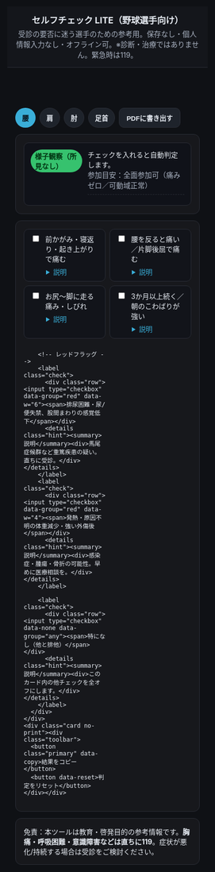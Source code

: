 <!DOCTYPE html>
<html lang="ja">
<head>
<meta charset="utf-8">
<meta name="viewport" content="width=device-width, initial-scale=1">
<title>セルフチェック LITE（野球選手向け：腰・肩・肘・足首）</title>

<!-- PWA meta -->
<meta name="theme-color" content="#0f1115">
<link rel="manifest" href="./manifest.json">
<meta name="apple-mobile-web-app-capable" content="yes">
<meta name="apple-mobile-web-app-status-bar-style" content="black-translucent">
<link rel="apple-touch-icon" href="./icons/icon-192.png">

<style>
  :root{--bg:#0f1115;--card:#17181c;--ink:#e9eef5;--muted:#aab3c2;--accent:#3aaed8;--good:#36c26e;--warn:#f5a524;--bad:#ff4d4f;--info:#4da3ff;--bd:#2a2d36}
  *{box-sizing:border-box} html,body{margin:0;background:var(--bg);color:var(--ink);font-family:-apple-system,BlinkMacSystemFont,"Segoe UI","Hiragino Kaku Gothic ProN","Noto Sans JP",Meiryo,sans-serif}
  header{position:sticky;top:0;z-index:10;background:#14161b;backdrop-filter:blur(8px);border-bottom:1px solid var(--bd);padding:.9rem 1rem}
  h1{font-size:1.1rem;margin:0}.lead{color:var(--muted);font-size:.9rem;margin-top:.3rem}
  main{max-width:960px;margin:0 auto;padding:1rem}
  .tabs{display:flex;gap:.5rem;flex-wrap:wrap;margin:.6rem 0}
  .tab{border:1px solid var(--bd);background:#1e232b;color:var(--ink);border-radius:999px;padding:.45rem .8rem;font-weight:700;cursor:pointer}
  .tab.active{background:var(--accent);color:#071018;border-color:transparent}
  .pane{display:none}.pane.active{display:block}
  .card{background:var(--card);border:1px solid var(--bd);border-radius:12px;padding:1rem;margin:.8rem 0}
  .checks{display:grid;grid-template-columns:1fr;gap:.5rem}
  @media(min-width:720px){.checks{grid-template-columns:1fr 1fr}}
  .check{display:flex;flex-direction:column;gap:.35rem;border:1px solid var(--bd);border-radius:10px;padding:.6rem .8rem;background:#12141a}
  .check > .row{display:flex;gap:.6rem;align-items:flex-start}
  .status{display:flex;gap:.7rem;align-items:flex-start;border:1px solid var(--bd);border-radius:10px;padding:.8rem;background:#101219}
  .badge{font-weight:800;border-radius:999px;padding:.2rem .55rem}
  .ok{background:var(--good);color:#031}.inf{background:var(--info);color:#021}.wrn{background:var(--warn);color:#111}.bad{background:var(--bad);color:#111}
  .hint{color:var(--muted);font-size:.9rem}
  details.hint{margin-left:1.95rem;font-size:.85rem}
  details.hint summary{cursor:pointer;color:var(--accent);user-select:none}
  .toolbar{display:flex;gap:.6rem;flex-wrap:wrap}
  button,.btn{border:1px solid var(--bd);border-radius:10px;padding:.6rem .9rem;background:#1e232b;color:var(--ink);font-weight:700;cursor:pointer}
  .primary{background:var(--accent);color:#071018;border-color:transparent}
  .mono{font-family:ui-monospace,Menlo,Consolas,monospace;white-space:pre-wrap}
  .care{margin-top:.5rem;border-top:1px dashed var(--bd);padding-top:.5rem;color:#d7e4f7}
  .care .cap{font-weight:800}
  @media print{header,.tabs,.no-print{display:none!important} body{background:#fff;color:#000}}
</style>
</head>
<body>
<header>
  <h1>セルフチェック LITE（野球選手向け）</h1>
  <div class="lead">受診の要否に迷う選手のための参考用。保存なし・個人情報入力なし・オフライン可。※診断・治療ではありません。緊急時は119。</div>
</header>

<main>
  <div class="tabs no-print">
    <button class="tab active" data-pane="L">腰</button>
    <button class="tab" data-pane="S">肩</button>
    <button class="tab" data-pane="E">肘</button>
    <button class="tab" data-pane="A">足首</button>
    <button class="btn" onclick="window.print()">PDFに書き出す</button>
  </div>

  <!-- ===== 腰 ===== -->
  <section id="pane-L" class="pane active" data-scope="L">
    <div class="card">
      <div class="status">
        <span class="badge ok" data-badge>様子観察（所見なし）</span>
        <div>
          <div data-text>チェックを入れると自動判定します。</div>
          <div class="hint" data-play>参加目安：全面参加可（痛みゼロ／可動域正常）</div>
          <div class="mono" data-summary style="margin-top:.4rem"></div>
          <div class="mono care" data-care></div>
        </div>
      </div>
    </div>
    <div class="card">
      <div class="checks">
        <label class="check">
          <div class="row"><input type="checkbox" data-group="mfp" data-w="1"><span>前かがみ・寝返り・起き上がりで痛む</span></div>
          <details class="hint"><summary>説明</summary><div>筋・筋膜や椎間関節の軽い炎症で起こりやすい。数日で改善することが多い。</div></details>
        </label>
        <label class="check">
          <div class="row"><input type="checkbox" data-group="spondy" data-w="2"><span>腰を反ると痛い／片脚後屈で痛む</span></div>
          <details class="hint"><summary>説明</summary><div>椎間関節性痛など。伸展・回旋ストレスで増悪。</div></details>
        </label>
        <label class="check">
          <div class="row"><input type="checkbox" data-group="hernia" data-w="3"><span>お尻〜脚に走る痛み・しびれ</span></div>
          <details class="hint"><summary>説明</summary><div>椎間板由来の神経刺激が疑われる。前屈・くしゃみで悪化しやすい。</div></details>
        </label>
        <label class="check">
          <div class="row"><input type="checkbox" data-group="chronic" data-w="1"><span>3か月以上続く／朝のこわばりが強い</span></div>
          <details class="hint"><summary>説明</summary><div>慢性腰痛傾向。姿勢・運動不足・睡眠の影響が大きいことがある。</div></details>
        </label>

        <!-- レッドフラッグ -->
        <label class="check">
          <div class="row"><input type="checkbox" data-group="red" data-w="6"><span>排尿困難・尿/便失禁、股間まわりの感覚低下</span></div>
          <details class="hint"><summary>説明</summary><div>馬尾症候群など重篤疾患の疑い。直ちに受診。</div></details>
        </label>
        <label class="check">
          <div class="row"><input type="checkbox" data-group="red" data-w="4"><span>発熱・原因不明の体重減少・強い外傷後</span></div>
          <details class="hint"><summary>説明</summary><div>感染症・腫瘍・骨折の可能性。早めに医療相談を。</div></details>
        </label>

        <label class="check">
          <div class="row"><input type="checkbox" data-none data-group="any"><span>特になし（他と排他）</span></div>
          <details class="hint"><summary>説明</summary><div>このカード内の他チェックを全オフにします。</div></details>
        </label>
      </div>
    </div>
    <div class="card no-print"><div class="toolbar">
      <button class="primary" data-copy>結果をコピー</button>
      <button data-reset>判定をリセット</button>
    </div></div>
  </section>

  <!-- ===== 肩 ===== -->
  <section id="pane-S" class="pane" data-scope="S">
    <div class="card">
      <div class="status">
        <span class="badge ok" data-badge>様子観察（所見なし）</span>
        <div>
          <div data-text>チェックで自動判定。</div>
          <div class="hint" data-play>参加目安：全面参加可</div>
          <div class="mono" data-summary style="margin-top:.4rem"></div>
          <div class="mono care" data-care></div>
        </div>
      </div>
    </div>
    <div class="card">
      <div class="checks">
        <label class="check">
          <div class="row"><input type="checkbox" data-group="rotator" data-w="2"><span>腕を横に上げる途中（60–120°）で痛い</span></div>
          <details class="hint"><summary>説明</summary><div>いわゆるペインフルアーク。腱板炎・肩峰下インピンジメントで典型。</div></details>
        </label>
        <label class="check">
          <div class="row"><input type="checkbox" data-group="weak" data-w="2"><span>物を持つと肩が抜ける/力が入りにくい</span></div>
          <details class="hint"><summary>説明</summary><div>腱板機能低下や疼痛抑制での筋力低下を示唆。</div></details>
        </label>
        <label class="check">
          <div class="row"><input type="checkbox" data-group="night" data-w="2"><span>夜間痛が強い／横向きで悪化</span></div>
          <details class="hint"><summary>説明</summary><div>腱板・滑液包の炎症で増悪しやすい。</div></details>
        </label>

        <!-- レッドフラッグ -->
        <label class="check">
          <div class="row"><input type="checkbox" data-group="red" data-w="6"><span>見た目の変形／脱臼疑い（段差・位置異常）</span></div>
          <details class="hint"><summary>説明</summary><div>脱臼・骨折の可能性。速やかな受診。</div></details>
        </label>
        <label class="check">
          <div class="row"><input type="checkbox" data-group="red" data-w="5"><span>手が紫色っぽい・冷たい・しびれが続く</span></div>
          <details class="hint"><summary>説明</summary><div>血流・神経障害のサイン。</div></details>
        </label>

        <label class="check">
          <div class="row"><input type="checkbox" data-none data-group="any"><span>特になし（他と排他）</span></div>
          <details class="hint"><summary>説明</summary><div>このカード内の他チェックを全オフにします。</div></details>
        </label>
      </div>
    </div>
    <div class="card no-print"><div class="toolbar">
      <button class="primary" data-copy>結果をコピー</button>
      <button data-reset>判定をリセット</button>
    </div></div>
  </section>

  <!-- ===== 肘 ===== -->
  <section id="pane-E" class="pane" data-scope="E">
    <div class="card">
      <div class="status">
        <span class="badge ok" data-badge>様子観察（所見なし）</span>
        <div>
          <div data-text>チェックで自動判定。</div>
          <div class="hint" data-play>参加目安：全面参加可</div>
          <div class="mono" data-summary style="margin-top:.4rem"></div>
          <div class="mono care" data-care></div>
        </div>
      </div>
    </div>
    <div class="card">
      <div class="checks">
        <label class="check">
          <div class="row"><input type="checkbox" data-group="lat" data-w="2"><span>物をつかむ/ひねると肘の外側が痛い</span></div>
          <details class="hint"><summary>説明</summary><div>外側上顆炎（テニス肘）に典型。反復作業で悪化。</div></details>
        </label>
        <label class="check">
          <div class="row"><input type="checkbox" data-group="med" data-w="2"><span>手のひら側を使うと肘の内側が痛い</span></div>
          <details class="hint"><summary>説明</summary><div>内側上顆炎（ゴルフ肘）に典型。</div></details>
        </label>
        <label class="check">
          <div class="row"><input type="checkbox" data-group="nerve" data-w="2"><span>小指・薬指のしびれ／肘タップでビリッ</span></div>
          <details class="hint"><summary>説明</summary><div>尺骨神経の刺激（肘部管）サイン。</div></details>
        </label>

        <!-- レッドフラッグ -->
        <label class="check">
          <div class="row"><input type="checkbox" data-group="red" data-w="6"><span>関節が動かせない（ロック）／明らかな変形</span></div>
          <details class="hint"><summary>説明</summary><div>脱臼・骨折の可能性。固定して受診。</div></details>
        </label>
        <label class="check">
          <div class="row"><input type="checkbox" data-group="red" data-w="5"><span>真っ赤に腫れて発熱・ズキズキ（感染疑い）</span></div>
          <details class="hint"><summary>説明</summary><div>化膿性関節炎や滑液包炎の可能性。早期受診。</div></details>
        </label>

        <label class="check">
          <div class="row"><input type="checkbox" data-none data-group="any"><span>特になし（他と排他）</span></div>
          <details class="hint"><summary>説明</summary><div>このカード内の他チェックを全オフにします。</div></details>
        </label>
      </div>
    </div>
    <div class="card no-print"><div class="toolbar">
      <button class="primary" data-copy>結果をコピー</button>
      <button data-reset>判定をリセット</button>
    </div></div>
  </section>

  <!-- ===== 足首 ===== -->
  <section id="pane-A" class="pane" data-scope="A">
    <div class="card">
      <div class="status">
        <span class="badge ok" data-badge>様子観察（所見なし）</span>
        <div>
          <div data-text>チェックで自動判定。</div>
          <div class="hint" data-play>参加目安：全面参加可</div>
          <div class="mono" data-summary style="margin-top:.4rem"></div>
          <div class="mono care" data-care></div>
        </div>
      </div>
    </div>
    <div class="card">
      <div class="checks">
        <label class="check">
          <div class="row"><input type="checkbox" data-group="sprain" data-w="2"><span>ひねって痛い／外くるぶし前の一点が痛い</span></div>
          <details class="hint"><summary>説明</summary><div>外側靱帯の捻挫で典型。内反で増悪し、限局圧痛がある。</div></details>
        </label>
        <label class="check">
          <div class="row"><input type="checkbox" data-group="swelling" data-w="2"><span>腫れ・皮下出血・歩くと痛い</span></div>
          <details class="hint"><summary>説明</summary><div>捻挫の重症度所見。RICEと負荷調整が有効。</div></details>
        </label>
        <label class="check">
          <div class="row"><input type="checkbox" data-group="mob" data-w="1"><span>つま先を膝に近づけにくい（背屈が固い）</span></div>
          <details class="hint"><summary>説明</summary><div>背屈制限は再発リスク。段階的な可動域改善が必要。</div></details>
        </label>

        <!-- レッドフラッグ -->
        <label class="check">
          <div class="row"><input type="checkbox" data-group="red" data-w="6"><span>4歩以上歩けない／強い一点圧痛／変形</span></div>
          <details class="hint"><summary>説明</summary><div>骨折・重度捻挫が疑われる。早期受診。</div></details>
        </label>
        <label class="check">
          <div class="row"><input type="checkbox" data-group="red" data-w="5"><span>足が冷たい/紫色・しびれが続く</span></div>
          <details class="hint"><summary>説明</summary><div>血流・神経障害のサイン。至急評価が必要。</div></details>
        </label>

        <label class="check">
          <div class="row"><input type="checkbox" data-none data-group="any"><span>特になし（他と排他）</span></div>
          <details class="hint"><summary>説明</summary><div>このカード内の他チェックを全オフにします。</div></details>
        </label>
      </div>
    </div>
    <div class="card no-print"><div class="toolbar">
      <button class="primary" data-copy>結果をコピー</button>
      <button data-reset>判定をリセット</button>
    </div></div>
  </section>

  <footer class="card">免責：本ツールは教育・啓発目的の参考情報です。<b>胸痛・呼吸困難・意識障害などは直ちに119</b>。症状が悪化/持続する場合は受診をご検討ください。</footer>
</main>

<script>
(function(){
  // タブ切替
  document.querySelector('.tabs').addEventListener('click', e=>{
    const b = e.target.closest('.tab'); if(!b) return;
    document.querySelectorAll('.tab').forEach(t=>t.classList.toggle('active', t===b));
    const pane = b.dataset.pane;
    document.querySelectorAll('.pane').forEach(p=>p.classList.toggle('active', p.id==='pane-'+pane));
  });

  // 判定ラベル
  const LABELS = ['様子観察（所見なし）','経過観察（セルフケア）','受診検討','受診推奨'];
  const CLASSN = ['ok','inf','wrn','bad'];
  const TITLE = {L:'腰',S:'肩',E:'肘',A:'足首'};

  // ★ 野球選手向けセルフケア（各項目末尾に「など」）
  function careCategory(scope){
    switch(scope){
      case 'L': return [
        '股関節ヒンジ（ヒップヒンジ／ヒップインドリルなど）',
        '体幹安定化（デッドバグ／サイドプランクなど）',
        '胸椎回旋エクササイズ（ワールドグレイテストなど）'
      ];
      case 'S': return [
        'ローテーターカフ（チューブ外旋・内旋：ER/IR 0°・90°など）',
        '肩甲骨安定化（Y-T-W／ローイングなど）',
        '胸郭モビリティ（胸椎伸展／回旋・壁スライドなど）'
      ];
      case 'E': return [
        '前腕ストレッチ（手首背屈／掌屈など）',
        'プロネーション／スピネーション（ダンベル or ハンマーなど）',
        'UCL負担軽減ドリル（逆手プッシュアップ低負荷／ハンドグリップ軽など）'
      ];
      case 'A': return [
        'カーフレイズ（膝伸展／屈曲など）',
        'アンクルロッカー（ニー・トゥ・ウォールなど）',
        'シングルレッグバランス（リーチ／キャッチなど）'
      ];
      default: return [];
    }
  }

  function calcLevel(scope){
    const root = document.querySelector(`[data-scope="${scope}"]`);
    const on = root.querySelectorAll('.checks input[type="checkbox"]:checked:not([data-none])');
    let score = 0;
    let flags = {critical:false, red:false};
    on.forEach(cb=>{
      const w = +cb.dataset.w || 1;
      score += w;
      const g = cb.dataset.group || '';
      if(g==='red' && w>=6) flags.critical = true;
      else if(g==='red')     flags.red = true;
    });
    if(flags.critical) return 3;
    let level = score===0?0 : score<=2?1 : score<=5?2 : 3;
    if(flags.red && level<2) level = 2;
    return level;
  }

  function render(scope){
    const root = document.querySelector(`[data-scope="${scope}"]`);
    const level = calcLevel(scope);
    const badge = root.querySelector('[data-badge]');
    const text  = root.querySelector('[data-text]');
    const play  = root.querySelector('[data-play]');
    const sum   = root.querySelector('[data-summary]');
    const care  = root.querySelector('[data-care]');

    CLASSN.forEach(c=>badge.classList.remove(c));
    badge.classList.add(CLASSN[level]);
    badge.textContent = LABELS[level];

    const advice = [
      '該当なし：セルフケアで様子観察。',
      'セルフケア中心：痛みが軽い範囲で段階復帰。24–72hで再評価。',
      '受診検討：症状が続く/強まる、典型パターンの疑いあり。',
      '受診推奨：強いレッドフラッグ。できるだけ早く受診（緊急時は119）。'
    ][level];
    const playGuide = [
      '参加目安：全面参加可（痛みゼロ／可動域正常）',
      '参加目安：制限付き参加。24–72時間で再評価。',
      '参加目安：練習中止。軽負荷リハのみ。',
      '参加目安：競技中止。至急受診。'
    ][level];
    text.textContent = advice;
    play.textContent = playGuide;

    // 経過観察（level=1）でセルフケアカテゴリを表示（画面は1回のみ）
    if(level === 1){
      const cats = careCategory(scope);
      care.innerHTML =
        `<span class="cap">セルフケアの参考（野球特化）：</span>\n・${cats.join('\n・')}\n（悪化／しびれ増強／広がる場合は中止し、受診を検討してください）`;
    } else {
      care.textContent = '';
    }

    // サマリー（セルフケアは含めない）
    const now = new Date();
    const ds = now.toLocaleDateString('ja-JP');
    const ts = now.toLocaleTimeString('ja-JP',{hour:'2-digit',minute:'2-digit'});
    const onLabels = Array.from(root.querySelectorAll('.checks input[type="checkbox"]:checked:not([data-none])'))
                      .map(cb=>cb.closest('label').querySelector('.row span').innerText.trim());
    sum.textContent =
`【${TITLE[scope]}セルフチェック（野球選手向け）】
日時：${ds} ${ts}
判定：${LABELS[level]}
指針：${advice}
${playGuide}
チェック項目：
- ${onLabels.join('\n- ') || '（なし）'}`;
  }

  // 変更イベント（排他含む）
  document.addEventListener('change', e=>{
    const cb = e.target;
    if(cb.matches('input[type="checkbox"][data-none]')){
      const wrap = cb.closest('.card');
      wrap.querySelectorAll('input[type="checkbox"]:not([data-none])').forEach(x=>x.checked=false);
    } else if(cb.matches('input[type="checkbox"]')){
      const wrap = cb.closest('.card');
      const none = wrap.querySelector('input[type="checkbox"][data-none]');
      if(none && cb.checked) none.checked=false;
    } else { return; }
    const pane = cb.closest('.pane');
    const scope = pane?.dataset.scope;
    if(scope) render(scope);
  });

  // コピー/リセット（コピー時にセルフケアも連結）
  document.addEventListener('click', e=>{
    const btn = e.target.closest('button'); if(!btn) return;
    const pane = btn.closest('.pane'); const scope = pane?.dataset.scope;
    if(btn.matches('[data-reset]')){
      pane.querySelectorAll('input[type="checkbox"]').forEach(x=>x.checked=false);
      render(scope);
    }
    if(btn.matches('[data-copy]')){
      const summary = pane.querySelector('[data-summary]')?.textContent || '';
      const careTxt = pane.querySelector('[data-care]')?.textContent?.trim();
      const text = careTxt ? `${summary}\n\n${careTxt}` : summary;
      if(navigator.clipboard?.writeText){ navigator.clipboard.writeText(text).then(()=>alert('結果をコピーしました。')); }
      else {
        const ta=document.createElement('textarea'); ta.value=text; document.body.appendChild(ta);
        ta.select(); document.execCommand('copy'); document.body.removeChild(ta);
        alert('結果をコピーしました。');
      }
    }
  });

  // 初期レンダ
  ['L','S','E','A'].forEach(render);

  // PWA: サービスワーカー登録
  if ('serviceWorker' in navigator) {
    window.addEventListener('load', () => {
      navigator.serviceWorker.register('./sw.js')
        .catch(err => console.error('SW registration failed:', err));
    });
  }
})();
</script>
</body>
</html>
